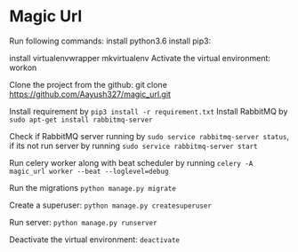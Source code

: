 # Magic Url

Run following commands:
    install python3.6
    install pip3:

install virtualenvwrapper
mkvirtualenv <env-name>
Activate the virtual environment:
    workon <env-name>

Clone the project from the github:
    git clone https://github.com/Aayush327/magic_url.git


Install requirement by `pip3 install -r requirement.txt`
Install RabbitMQ by `sudo apt-get install rabbitmq-server`

Check if RabbitMQ server running by `sudo service rabbitmq-server status`, if its not run server by running `sudo service rabbitmq-server start`

Run celery worker along with beat scheduler by running `celery -A magic_url worker --beat --loglevel=debug`

Run the migrations
    `python manage.py migrate`

Create a superuser:
    `python manage.py createsuperuser`

Run server:
    `python manage.py runserver`

Deactivate the virtual environment:
    `deactivate`

